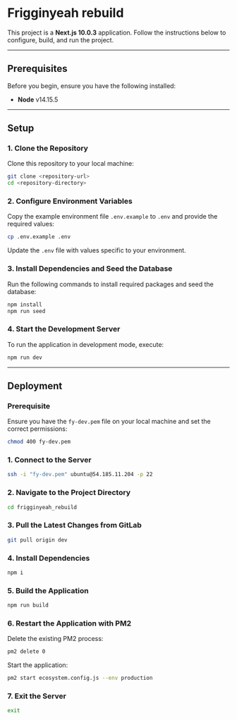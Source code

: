 # Frigginyeah rebuild

This project is a **Next.js 10.0.3** application. Follow the instructions below to configure, build, and run the project.

---

## Prerequisites

Before you begin, ensure you have the following installed:
- **Node** v14.15.5

---

## Setup

### 1. Clone the Repository
Clone this repository to your local machine:
```bash
git clone <repository-url>
cd <repository-directory>
```

### 2. Configure Environment Variables
Copy the example environment file `.env.example` to `.env` and provide the required values:
```bash
cp .env.example .env
```
Update the `.env` file with values specific to your environment.

### 3. Install Dependencies and Seed the Database
Run the following commands to install required packages and seed the database:
```bash
npm install
npm run seed
```

### 4. Start the Development Server
To run the application in development mode, execute:
```bash
npm run dev
```

---

## Deployment

### Prerequisite
Ensure you have the `fy-dev.pem` file on your local machine and set the correct permissions:
```bash
chmod 400 fy-dev.pem
```

### 1. Connect to the Server
```bash
ssh -i "fy-dev.pem" ubuntu@54.185.11.204 -p 22
```

### 2. Navigate to the Project Directory
```bash
cd frigginyeah_rebuild
```

### 3. Pull the Latest Changes from GitLab
```bash
git pull origin dev
```

### 4. Install Dependencies
```bash
npm i
```

### 5. Build the Application
```bash
npm run build
```

### 6. Restart the Application with PM2

Delete the existing PM2 process:
```bash
pm2 delete 0
```

Start the application:
```bash
pm2 start ecosystem.config.js --env production
```

### 7. Exit the Server
```bash
exit
```

